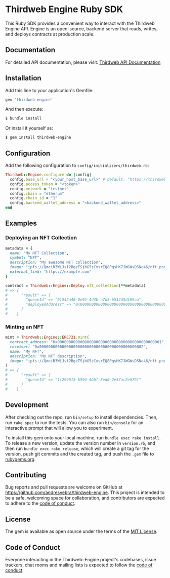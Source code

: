 # Thirdweb Engine Ruby SDK

This Ruby SDK provides a convenient way to interact with the Thirdweb Engine API. Engine is an open-source, backend server that reads, writes, and deploys contracts at production scale.

## Documentation

For detailed API documentation, please visit: [Thirdweb API Documentation](https://thirdweb-engine.apidocumentation.com/reference)

## Installation

Add this line to your application's Gemfile:

```ruby
gem 'thirdweb-engine'
```

And then execute:

```bash
$ bundle install
```

Or install it yourself as:

```bash
$ gem install thirdweb-engine
```

## Configuration

Add the following configuration to `config/initializers/thirdweb.rb`:

```ruby
Thirdweb::Engine.configure do |config|
  config.base_url = "<your_host_base_url>" # default: "https://thirdweb-engine.apidocumentation.com"
  config.access_token = "<token>"
  config.network = "testnet"
  config.chain = "etherum"
  config.chain_id = "1"
  config.backend_wallet_address = "<backend_wallet_address>"
end
```

## Examples

### Deploying an NFT Collection

```ruby
metadata = {
  name: "My NFT Collection",
  symbol: "NFT",
  description: "My awesome NFT collection",
  image: "ipfs://QmciR3WLJsf2BgzTSjbG5zCxsrEQ8PqsHK7JWGWsDSNo46/nft.png",
  external_link: "https://example.com"
}

contract = Thirdweb::Engine::Deploy.nft_collection(**metadata)
# => {
#      "result" => {
#        "queueId" => "61542a46-0e92-4d4b-a7d5-b532d5d169aa",
#        "deployedAddress" => "0x0000000000000000000000000000000000000000000001"
#      }
#    }
```

### Minting an NFT

```ruby
mint = Thirdweb::Engine::ERC721.mint(
  contract_address: "0x0000000000000000000000000000000000000000000001",
  receiver: "0x0000000000000000000000000000000000000000000002",
  name: "My NFT",
  description: "My NFT description",
  image: "ipfs://QmciR3WLJsf2BgzTSjbG5zCxsrEQ8PqsHK7JWGWsDSNo46/nft.png"
)
# => {
#      "result" => {
#        "queueId" => "1c299615-b594-4bbf-8ed0-2e57ac2e5791"
#      }
#    }
```

## Development

After checking out the repo, run `bin/setup` to install dependencies. Then, run `rake spec` to run the tests. You can also run `bin/console` for an interactive prompt that will allow you to experiment.

To install this gem onto your local machine, run `bundle exec rake install`. To release a new version, update the version number in `version.rb`, and then run `bundle exec rake release`, which will create a git tag for the version, push git commits and the created tag, and push the `.gem` file to [rubygems.org](https://rubygems.org).

## Contributing

Bug reports and pull requests are welcome on GitHub at https://github.com/andresyebra/thirdweb-engine. This project is intended to be a safe, welcoming space for collaboration, and contributors are expected to adhere to the [code of conduct](https://github.com/[USERNAME]/thirdweb-engine/blob/master/CODE_OF_CONDUCT.md).

## License

The gem is available as open source under the terms of the [MIT License](https://opensource.org/licenses/MIT).

## Code of Conduct

Everyone interacting in the Thirdweb::Engine project's codebases, issue trackers, chat rooms and mailing lists is expected to follow the [code of conduct](https://github.com/[USERNAME]/thirdweb-engine/blob/master/CODE_OF_CONDUCT.md).
